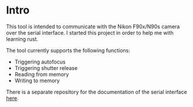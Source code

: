 # Intro
This tool is intended to communicate with the Nikon F90x/N90s camera over the
serial interface. I started this project in order to help me with learning
rust.

The tool currently supports the following functions:
- Triggering autofocus
- Triggering shutter release
- Reading from memory
- Writing to memory

There is a separate repository for the documentation of the serial interface
[here](https://github.com/antarktikali/f90x-serial-documentation).

